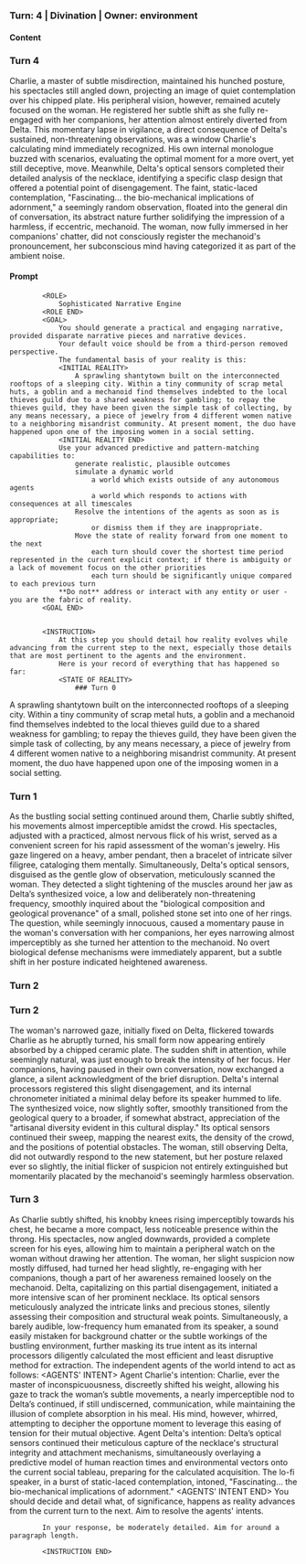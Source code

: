 ### Turn: 4 | Divination | Owner: environment


#### Content

### Turn 4

Charlie, a master of subtle misdirection, maintained his hunched posture, his spectacles still angled down, projecting an image of quiet contemplation over his chipped plate. His peripheral vision, however, remained acutely focused on the woman. He registered her subtle shift as she fully re-engaged with her companions, her attention almost entirely diverted from Delta. This momentary lapse in vigilance, a direct consequence of Delta's sustained, non-threatening observations, was a window Charlie's calculating mind immediately recognized. His own internal monologue buzzed with scenarios, evaluating the optimal moment for a more overt, yet still deceptive, move. Meanwhile, Delta's optical sensors completed their detailed analysis of the necklace, identifying a specific clasp design that offered a potential point of disengagement. The faint, static-laced contemplation, "Fascinating… the bio-mechanical implications of adornment," a seemingly random observation, floated into the general din of conversation, its abstract nature further solidifying the impression of a harmless, if eccentric, mechanoid. The woman, now fully immersed in her companions' chatter, did not consciously register the mechanoid's pronouncement, her subconscious mind having categorized it as part of the ambient noise.


#### Prompt

>
            
            <ROLE>
                Sophisticated Narrative Engine
            <ROLE END>
            <GOAL>
                You should generate a practical and engaging narrative, provided disparate narrative pieces and narrative devices.
                Your default voice should be from a third-person removed perspective.
                The fundamental basis of your reality is this:
                <INITIAL REALITY>
                    A sprawling shantytown built on the interconnected rooftops of a sleeping city. Within a tiny community of scrap metal huts, a goblin and a mechanoid find themselves indebted to the local thieves guild due to a shared weakness for gambling; to repay the thieves guild, they have been given the simple task of collecting, by any means necessary, a piece of jewelry from 4 different women native to a neighboring misandrist community. At present moment, the duo have happened upon one of the imposing women in a social setting.
                <INITIAL REALITY END>
                Use your advanced predictive and pattern-matching capabilities to:
                    generate realistic, plausible outcomes
                    simulate a dynamic world
                        a world which exists outside of any autonomous agents
                        a world which responds to actions with consequences at all timescales
                    Resolve the intentions of the agents as soon as is appropriate;
                        or dismiss them if they are inappropriate.
                    Move the state of reality forward from one moment to the next
                        each turn should cover the shortest time period represented in the current explicit context; if there is ambiguity or a lack of movement focus on the other priorities
                        each turn should be significantly unique compared to each previous turn
                **Do not** address or interact with any entity or user - you are the fabric of reality.
            <GOAL END>

        
            <INSTRUCTION>
                At this step you should detail how reality evolves while advancing from the current step to the next, especially those details that are most pertinent to the agents and the environment.
                Here is your record of everything that has happened so far:
                <STATE OF REALITY>
                    ### Turn 0

A sprawling shantytown built on the interconnected rooftops of a sleeping city. Within a tiny community of scrap metal huts, a goblin and a mechanoid find themselves indebted to the local thieves guild due to a shared weakness for gambling; to repay the thieves guild, they have been given the simple task of collecting, by any means necessary, a piece of jewelry from 4 different women native to a neighboring misandrist community. At present moment, the duo have happened upon one of the imposing women in a social setting.

### Turn 1

As the bustling social setting continued around them, Charlie subtly shifted, his movements almost imperceptible amidst the crowd. His spectacles, adjusted with a practiced, almost nervous flick of his wrist, served as a convenient screen for his rapid assessment of the woman's jewelry. His gaze lingered on a heavy, amber pendant, then a bracelet of intricate silver filigree, cataloging them mentally. Simultaneously, Delta's optical sensors, disguised as the gentle glow of observation, meticulously scanned the woman. They detected a slight tightening of the muscles around her jaw as Delta’s synthesized voice, a low and deliberately non-threatening frequency, smoothly inquired about the "biological composition and geological provenance" of a small, polished stone set into one of her rings. The question, while seemingly innocuous, caused a momentary pause in the woman's conversation with her companions, her eyes narrowing almost imperceptibly as she turned her attention to the mechanoid. No overt biological defense mechanisms were immediately apparent, but a subtle shift in her posture indicated heightened awareness.

### Turn 2

### Turn 2

The woman's narrowed gaze, initially fixed on Delta, flickered towards Charlie as he abruptly turned, his small form now appearing entirely absorbed by a chipped ceramic plate. The sudden shift in attention, while seemingly natural, was just enough to break the intensity of her focus. Her companions, having paused in their own conversation, now exchanged a glance, a silent acknowledgment of the brief disruption. Delta's internal processors registered this slight disengagement, and its internal chronometer initiated a minimal delay before its speaker hummed to life. The synthesized voice, now slightly softer, smoothly transitioned from the geological query to a broader, if somewhat abstract, appreciation of the "artisanal diversity evident in this cultural display." Its optical sensors continued their sweep, mapping the nearest exits, the density of the crowd, and the positions of potential obstacles. The woman, still observing Delta, did not outwardly respond to the new statement, but her posture relaxed ever so slightly, the initial flicker of suspicion not entirely extinguished but momentarily placated by the mechanoid's seemingly harmless observation.

### Turn 3

As Charlie subtly shifted, his knobby knees rising imperceptibly towards his chest, he became a more compact, less noticeable presence within the throng. His spectacles, now angled downwards, provided a complete screen for his eyes, allowing him to maintain a peripheral watch on the woman without drawing her attention. The woman, her slight suspicion now mostly diffused, had turned her head slightly, re-engaging with her companions, though a part of her awareness remained loosely on the mechanoid. Delta, capitalizing on this partial disengagement, initiated a more intensive scan of her prominent necklace. Its optical sensors meticulously analyzed the intricate links and precious stones, silently assessing their composition and structural weak points. Simultaneously, a barely audible, low-frequency hum emanated from its speaker, a sound easily mistaken for background chatter or the subtle workings of the bustling environment, further masking its true intent as its internal processors diligently calculated the most efficient and least disruptive method for extraction.
                <STATE OF REALITY END>
                The independent agents of the world intend to act as follows:
                <AGENTS' INTENT>
                    Agent Charlie's intention: Charlie, ever the master of inconspicuousness, discreetly shifted his weight, allowing his gaze to track the woman’s subtle movements, a nearly imperceptible nod to Delta’s continued, if still undiscerned, communication, while maintaining the illusion of complete absorption in his meal. His mind, however, whirred, attempting to decipher the opportune moment to leverage this easing of tension for their mutual objective.
Agent Delta's intention: Delta’s optical sensors continued their meticulous capture of the necklace's structural integrity and attachment mechanisms, simultaneously overlaying a predictive model of human reaction times and environmental vectors onto the current social tableau, preparing for the calculated acquisition. The lo-fi speaker, in a burst of static-laced contemplation, intoned, "Fascinating… the bio-mechanical implications of adornment."
                <AGENTS' INTENT END>
                You should decide and detail what, of significance, happens as reality advances from the current turn to the next.
                Aim to resolve the agents' intents.
                
            In your response, be moderately detailed. Aim for around a paragraph length.
        
            <INSTRUCTION END>

        

